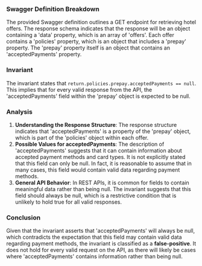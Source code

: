 ### Swagger Definition Breakdown
The provided Swagger definition outlines a GET endpoint for retrieving hotel offers. The response schema indicates that the response will be an object containing a 'data' property, which is an array of 'offers'. Each offer contains a 'policies' property, which is an object that includes a 'prepay' property. The 'prepay' property itself is an object that contains an 'acceptedPayments' property.

### Invariant
The invariant states that `return.policies.prepay.acceptedPayments == null`. This implies that for every valid response from the API, the 'acceptedPayments' field within the 'prepay' object is expected to be null.

### Analysis
1. **Understanding the Response Structure**: The response structure indicates that 'acceptedPayments' is a property of the 'prepay' object, which is part of the 'policies' object within each offer. 
2. **Possible Values for acceptedPayments**: The description of 'acceptedPayments' suggests that it can contain information about accepted payment methods and card types. It is not explicitly stated that this field can only be null. In fact, it is reasonable to assume that in many cases, this field would contain valid data regarding payment methods.
3. **General API Behavior**: In REST APIs, it is common for fields to contain meaningful data rather than being null. The invariant suggests that this field should always be null, which is a restrictive condition that is unlikely to hold true for all valid responses.

### Conclusion
Given that the invariant asserts that 'acceptedPayments' will always be null, which contradicts the expectation that this field may contain valid data regarding payment methods, the invariant is classified as a **false-positive**. It does not hold for every valid request on the API, as there will likely be cases where 'acceptedPayments' contains information rather than being null.
